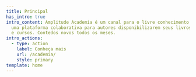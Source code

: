 ```yaml
---
title: Principal
has_intro: true
intro_content: Amplitude Academia é um canal para o livre conhecimento. Somos
  uma plataforma colaborativa para autores disponibilizarem seus livros, artigos
  e cursos. Contedos novos todos os meses.
intro_actions:
  - type: action
    label: Conheça mais
    url: /academia/
    style: primary
template: home
---
```

